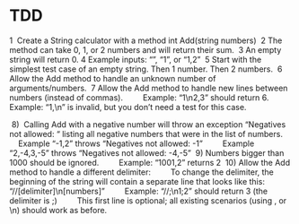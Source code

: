 # TDD

 1  Create a String calculator with a method int Add(string numbers)
 2 The method can take 0, 1, or 2 numbers and will return their sum.
 3 An empty string will return 0.
 4 Example inputs: “”, “1”, or “1,2”
 5 Start with the simplest test case of an empty string. Then 1 number. Then 2 numbers.
 6 Allow the Add method to handle an unknown number of arguments/numbers.
 7 Allow the Add method to handle new lines between numbers (instead of commas).
        Example: “1\n2,3” should return 6.
        Example: “1,\n” is invalid, but you don’t need a test for this case.

 8)  Calling Add with a negative number will throw an exception “Negatives not allowed: “ listing all negative numbers that were in the list of numbers.
        Example “-1,2” throws “Negatives not allowed: -1”
        Example “2,-4,3,-5” throws “Negatives not allowed: -4,-5”
 9) Numbers bigger than 1000 should be ignored.
        Example: “1001,2” returns 2
 10) Allow the Add method to handle a different delimiter:
        To change the delimiter, the beginning of the string will contain a separate line that looks like this: “//[delimiter]\n[numbers]”
        Example: “//;\n1;2” should return 3 (the delimiter is ;)
        This first line is optional; all existing scenarios (using , or \n) should work as before.
